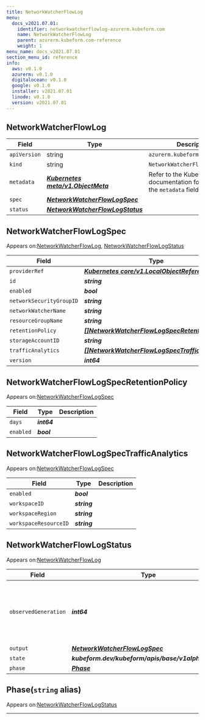 ```yaml
---
title: NetworkWatcherFlowLog
menu:
  docs_v2021.07.01:
    identifier: networkwatcherflowlog-azurerm.kubeform.com
    name: NetworkWatcherFlowLog
    parent: azurerm.kubeform.com-reference
    weight: 1
menu_name: docs_v2021.07.01
section_menu_id: reference
info:
  aws: v0.1.0
  azurerm: v0.1.0
  digitalocean: v0.1.0
  google: v0.1.0
  installer: v2021.07.01
  linode: v0.1.0
  version: v2021.07.01
---
```


## NetworkWatcherFlowLog
| Field | Type | Description |
| ------ | ----- | ----------- |
| `apiVersion` | string | `azurerm.kubeform.com/v1alpha1` |
|    `kind` | string | `NetworkWatcherFlowLog` |
| `metadata` | ***[Kubernetes meta/v1.ObjectMeta](https://v1-18.docs.kubernetes.io/docs/reference/generated/kubernetes-api/v1.18/#objectmeta-v1-meta)***|Refer to the Kubernetes API documentation for the fields of the `metadata` field.|
| `spec` | ***[NetworkWatcherFlowLogSpec](#networkwatcherflowlogspec)***||
| `status` | ***[NetworkWatcherFlowLogStatus](#networkwatcherflowlogstatus)***||
## NetworkWatcherFlowLogSpec

Appears on:[NetworkWatcherFlowLog](#networkwatcherflowlog), [NetworkWatcherFlowLogStatus](#networkwatcherflowlogstatus)

| Field | Type | Description |
| ------ | ----- | ----------- |
| `providerRef` | ***[Kubernetes core/v1.LocalObjectReference](https://v1-18.docs.kubernetes.io/docs/reference/generated/kubernetes-api/v1.18/#localobjectreference-v1-core)***||
| `id` | ***string***||
| `enabled` | ***bool***||
| `networkSecurityGroupID` | ***string***||
| `networkWatcherName` | ***string***||
| `resourceGroupName` | ***string***||
| `retentionPolicy` | ***[[]NetworkWatcherFlowLogSpecRetentionPolicy](#networkwatcherflowlogspecretentionpolicy)***||
| `storageAccountID` | ***string***||
| `trafficAnalytics` | ***[[]NetworkWatcherFlowLogSpecTrafficAnalytics](#networkwatcherflowlogspectrafficanalytics)***| ***(Optional)*** |
| `version` | ***int64***| ***(Optional)*** |
## NetworkWatcherFlowLogSpecRetentionPolicy

Appears on:[NetworkWatcherFlowLogSpec](#networkwatcherflowlogspec)

| Field | Type | Description |
| ------ | ----- | ----------- |
| `days` | ***int64***||
| `enabled` | ***bool***||
## NetworkWatcherFlowLogSpecTrafficAnalytics

Appears on:[NetworkWatcherFlowLogSpec](#networkwatcherflowlogspec)

| Field | Type | Description |
| ------ | ----- | ----------- |
| `enabled` | ***bool***||
| `workspaceID` | ***string***||
| `workspaceRegion` | ***string***||
| `workspaceResourceID` | ***string***||
## NetworkWatcherFlowLogStatus

Appears on:[NetworkWatcherFlowLog](#networkwatcherflowlog)

| Field | Type | Description |
| ------ | ----- | ----------- |
| `observedGeneration` | ***int64***| ***(Optional)*** Resource generation, which is updated on mutation by the API Server.|
| `output` | ***[NetworkWatcherFlowLogSpec](#networkwatcherflowlogspec)***| ***(Optional)*** |
| `state` | ***kubeform.dev/kubeform/apis/base/v1alpha1.State***| ***(Optional)*** |
| `phase` | ***[Phase](#phase)***| ***(Optional)*** |
## Phase(`string` alias)

Appears on:[NetworkWatcherFlowLogStatus](#networkwatcherflowlogstatus)

---
